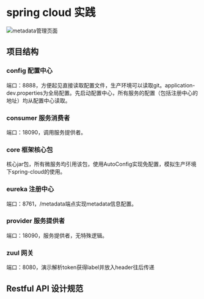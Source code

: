 # spring cloud 实践

![metadata管理页面](https://raw.githubusercontent.com/charlesvhe/spring-cloud-practice/master/metadata.html.png)

## 项目结构
### config 配置中心
端口：8888，方便起见直接读取配置文件，生产环境可以读取git。application-dev.properties为全局配置。先启动配置中心，所有服务的配置（包括注册中心的地址）均从配置中心读取。

### consumer 服务消费者
端口：18090，调用服务提供者。

### core 框架核心包
核心jar包，所有微服务均引用该包，使用AutoConfig实现免配置，模拟生产环境下spring-cloud的使用。

### eureka 注册中心
端口：8761，/metadata端点实现metadata信息配置。

### provider 服务提供者
端口：18090，服务提供者，无特殊逻辑。

### zuul 网关
端口：8080，演示解析token获得label并放入header往后传递

## Restful API 设计规范









